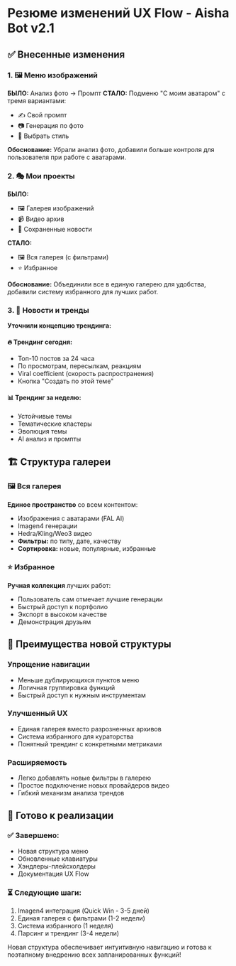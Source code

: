 # Резюме изменений UX Flow - Aisha Bot v2.1

## ✅ Внесенные изменения

### 1. 🖼️ Меню изображений
**БЫЛО:** Анализ фото → Промпт
**СТАЛО:** Подменю "С моим аватаром" с тремя вариантами:
- ✍️ Свой промпт
- 📷 Генерация по фото  
- 🎨 Выбрать стиль

**Обоснование:** Убрали анализ фото, добавили больше контроля для пользователя при работе с аватарами.

### 2. 🎭 Мои проекты  
**БЫЛО:** 
- 🖼️ Галерея изображений
- 📹 Видео архив  
- 📰 Сохраненные новости

**СТАЛО:**
- 🖼️ Вся галерея (с фильтрами)
- ⭐ Избранное

**Обоснование:** Объединили все в единую галерею для удобства, добавили систему избранного для лучших работ.

### 3. 📰 Новости и тренды
**Уточнили концепцию трендинга:**

#### 🔥 Трендинг сегодня:
- Топ-10 постов за 24 часа
- По просмотрам, пересылкам, реакциям
- Viral coefficient (скорость распространения)
- Кнопка "Создать по этой теме"

#### 📊 Трендинг за неделю:
- Устойчивые темы
- Тематические кластеры  
- Эволюция темы
- AI анализ и промпты

## 🏗️ Структура галереи

### 🖼️ Вся галерея
**Единое пространство** со всем контентом:
- Изображения с аватарами (FAL AI)
- Imagen4 генерации
- Hedra/Kling/Weo3 видео
- **Фильтры:** по типу, дате, качеству
- **Сортировка:** новые, популярные, избранные

### ⭐ Избранное  
**Ручная коллекция** лучших работ:
- Пользователь сам отмечает лучшие генерации
- Быстрый доступ к портфолио
- Экспорт в высоком качестве
- Демонстрация друзьям

## 🎯 Преимущества новой структуры

### Упрощение навигации
- Меньше дублирующихся пунктов меню
- Логичная группировка функций
- Быстрый доступ к нужным инструментам

### Улучшенный UX
- Единая галерея вместо разрозненных архивов
- Система избранного для кураторства
- Понятный трендинг с конкретными метриками

### Расширяемость
- Легко добавлять новые фильтры в галерею
- Простое подключение новых провайдеров видео
- Гибкий механизм анализа трендов

## 🚀 Готово к реализации

### ✅ Завершено:
- Новая структура меню
- Обновленные клавиатуры
- Хэндлеры-плейсхолдеры  
- Документация UX Flow

### ⏳ Следующие шаги:
1. Imagen4 интеграция (Quick Win - 3-5 дней)
2. Единая галерея с фильтрами (1-2 недели)
3. Система избранного (1 неделя)
4. Парсинг и трендинг (3-4 недели)

Новая структура обеспечивает интуитивную навигацию и готова к поэтапному внедрению всех запланированных функций! 